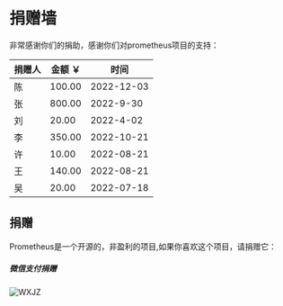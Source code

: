 # 捐赠墙
非常感谢你们的捐助，感谢你们对prometheus项目的支持：

| 捐赠人 | 金额 ￥ | 时间 |
| ----------- | ---------- | ---------- |
| 陈         | 100.00 | 2022-12-03 |
| 张         | 800.00 | 2022-9-30 |
| 刘         | 20.00 | 2022-4-02 |
| 李         | 350.00 | 2022-10-21 | 
| 许 | 10.00 | 2022-08-21 |
| 王 | 140.00 | 2022-08-21 |
| 吴 | 20.00 | 2022-07-18 |

## 捐赠
Prometheus是一个开源的，非盈利的项目,如果你喜欢这个项目，请捐赠它：
##### 微信支付捐赠

![WXJZ](https://user-images.githubusercontent.com/88782291/210487451-a3c4980b-a0fe-4d3a-8b45-127ae177d1c5.jpg)
